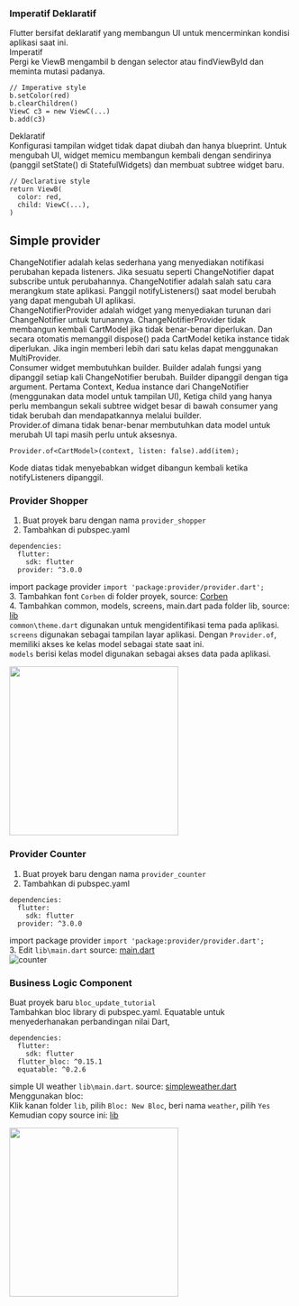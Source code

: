 ### Imperatif Deklaratif
Flutter bersifat deklaratif yang membangun UI untuk mencerminkan kondisi aplikasi saat ini.\
Imperatif\
Pergi ke ViewB mengambil b dengan selector atau findViewById dan meminta mutasi padanya.
```
// Imperative style
b.setColor(red)
b.clearChildren()
ViewC c3 = new ViewC(...)
b.add(c3)
```
Deklaratif\
Konfigurasi tampilan widget tidak dapat diubah dan hanya blueprint. 
Untuk mengubah UI, widget memicu membangun kembali dengan sendirinya 
(panggil setState() di StatefulWidgets) dan membuat subtree widget baru.
```
// Declarative style
return ViewB(
  color: red,
  child: ViewC(...),
)
```
## Simple provider
ChangeNotifier adalah kelas sederhana yang menyediakan notifikasi perubahan kepada listeners. 
Jika sesuatu seperti ChangeNotifier dapat subscribe untuk perubahannya. 
ChangeNotifier adalah salah satu cara merangkum state aplikasi. 
Panggil notifyListeners() saat model berubah yang dapat mengubah UI aplikasi.\
ChangeNotifierProvider adalah widget yang menyediakan turunan dari ChangeNotifier untuk turunannya. 
ChangeNotifierProvider tidak membangun kembali CartModel jika tidak benar-benar diperlukan. 
Dan secara otomatis memanggil dispose() pada CartModel ketika instance tidak diperlukan. 
Jika ingin memberi lebih dari satu kelas dapat menggunakan MultiProvider.\
Consumer widget membutuhkan builder. Builder adalah fungsi yang dipanggil setiap kali ChangeNotifier berubah. 
Builder dipanggil dengan tiga argument. Pertama Context, Kedua instance dari ChangeNotifier (menggunakan data model untuk tampilan UI), 
Ketiga child yang hanya perlu membangun sekali subtree widget besar di bawah consumer yang tidak berubah dan mendapatkannya melalui builder.\
Provider.of dimana tidak benar-benar membutuhkan data model untuk merubah UI tapi masih perlu untuk aksesnya.
```
Provider.of<CartModel>(context, listen: false).add(item);
```
Kode diatas tidak menyebabkan widget dibangun kembali ketika notifyListeners dipanggil.

### Provider Shopper
1. Buat proyek baru dengan nama `provider_shopper`
2. Tambahkan di pubspec.yaml
```
dependencies:
  flutter:
    sdk: flutter
  provider: ^3.0.0
```
import package provider `import 'package:provider/provider.dart';`\
3. Tambahkan font `Corben` di folder proyek, source: [Corben](https://github.com/Fourthten/praxis-academy/tree/master/novice/03-01/latihan/fonts/Corben)\
4. Tambahkan common, models, screens, main.dart pada folder lib, source: [lib](https://github.com/Fourthten/praxis-academy/tree/master/novice/03-01/latihan/lib_shopper)\
`common\theme.dart` digunakan untuk mengidentifikasi tema pada aplikasi.\
`screens` digunakan sebagai tampilan layar aplikasi. 
Dengan `Provider.of`, memiliki akses ke kelas model sebagai state saat ini.\
`models` berisi kelas model digunakan sebagai akses data pada aplikasi.

<img src="https://github.com/Fourthten/praxis-academy/blob/master/novice/03-01/latihan/record/shopper.gif" width="300">

### Provider Counter
1. Buat proyek baru dengan nama `provider_counter`
2. Tambahkan di pubspec.yaml
```
dependencies:
  flutter:
    sdk: flutter
  provider: ^3.0.0
```
import package provider `import 'package:provider/provider.dart';`\
3. Edit `lib\main.dart` source: [main.dart](https://github.com/Fourthten/praxis-academy/blob/master/novice/03-01/latihan/counter.dart)\
![counter](https://github.com/Fourthten/praxis-academy/blob/master/novice/03-01/latihan/images/counter.PNG)
### Business Logic Component
Buat proyek baru `bloc_update_tutorial`\
Tambahkan bloc library di pubspec.yaml. 
Equatable untuk menyederhanakan perbandingan nilai Dart,
```
dependencies:
  flutter:
    sdk: flutter
  flutter_bloc: ^0.15.1
  equatable: ^0.2.6
```
simple UI weather `lib\main.dart`. source: [simpleweather.dart](https://github.com/Fourthten/praxis-academy/blob/master/novice/03-01/latihan/simpleweather.dart)\
Menggunakan bloc:\
Klik kanan folder `lib`, pilih `Bloc: New Bloc`, beri nama `weather`, pilih `Yes`\
Kemudian copy source ini: [lib](https://github.com/Fourthten/praxis-academy/tree/master/novice/03-01/latihan/lib_weather)

<img src="https://github.com/Fourthten/praxis-academy/blob/master/novice/03-01/latihan/record/weather.gif" width="300">


